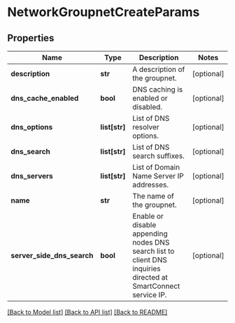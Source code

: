 # NetworkGroupnetCreateParams

## Properties
Name | Type | Description | Notes
------------ | ------------- | ------------- | -------------
**description** | **str** | A description of the groupnet. | [optional] 
**dns_cache_enabled** | **bool** | DNS caching is enabled or disabled. | [optional] 
**dns_options** | **list[str]** | List of DNS resolver options. | [optional] 
**dns_search** | **list[str]** | List of DNS search suffixes. | [optional] 
**dns_servers** | **list[str]** | List of Domain Name Server IP addresses. | [optional] 
**name** | **str** | The name of the groupnet. | [optional] 
**server_side_dns_search** | **bool** | Enable or disable appending nodes DNS search  list to client DNS inquiries directed at SmartConnect service IP. | [optional] 

[[Back to Model list]](../README.md#documentation-for-models) [[Back to API list]](../README.md#documentation-for-api-endpoints) [[Back to README]](../README.md)


